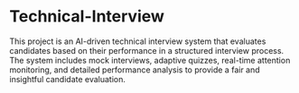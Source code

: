 # Technical-Interview
This project is an AI-driven technical interview system that evaluates candidates based on their performance in a structured interview process. The system includes mock interviews, adaptive quizzes, real-time attention monitoring, and detailed performance analysis to provide a fair and insightful candidate evaluation.

